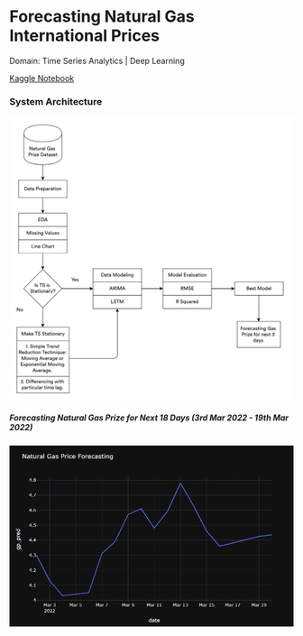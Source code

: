 # Forecasting Natural Gas International Prices

Domain: Time Series Analytics | Deep Learning

<div align = "left">
      <a href="https://www.kaggle.com/code/mykeysid10/natural-gas-price-prediction-using-time-series" target="_blank">Kaggle Notebook</a>
</div>

<h3 align = "left">System Architecture</h3>

![System Architecture](https://raw.githubusercontent.com/mykeysid10/Forecasting-Natural-Gas-International-Prices/main/System%20Architecture.png)


<h5 align = "left">Forecasting Natural Gas Prize for Next 18 Days (3rd Mar 2022 - 19th Mar 2022) </h5>

![](https://raw.githubusercontent.com/mykeysid10/Forecasting-Natural-Gas-International-Prices/main/Forecasting.JPG)

